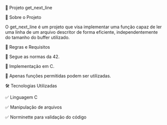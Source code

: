 🚀 Projeto get_next_line



📌 Sobre o Projeto

O get_next_line é um projeto que visa implementar uma função capaz de ler uma linha de um arquivo descritor de forma eficiente, independentemente do tamanho do buffer utilizado.

📜 Regras e Requisitos

🔹 Segue as normas da 42.

🔹 Implementação em C.

🔹 Apenas funções permitidas podem ser utilizadas.

🛠️ Tecnologias Utilizadas

✅ Linguagem C

✅ Manipulação de arquivos

✅ Norminette para validação do código





